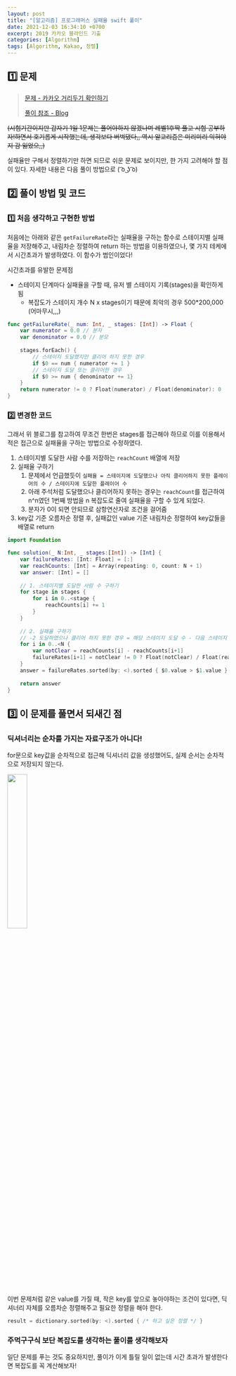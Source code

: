 ```yaml
---
layout: post
title: "[알고리즘] 프로그래머스 실패율 swift 풀이"
date: 2021-12-03 16:34:10 +0700
excerpt: 2019 카카오 블라인드 기출
categories: [Algorithm]
tags: [Algorithm, Kakao, 정렬]
---
```


## 1️⃣ 문제

> [문제 - 카카오 거리두기 확인하기](https://programmers.co.kr/learn/courses/30/lessons/42889?language=swift)
>
> [풀이 참조 - Blog](https://keeplo.tistory.com/160)

~~(시험기간이지만 갑자기 1일 1문제는 풀어야하지 않겠나며 레벨1후딱 풀고 시험 공부하자!하면서 호기롭게 시작했는데, 생각보다 버벅댔다,, 역시 알고리즘은 미리미리 익혀야지 감 잃었으,,)~~

실패율만 구해서 정렬하기만 하면 되므로 쉬운 문제로 보이지만, 한 가지 고려해야 할 점이 있다. 자세한 내용은 다음 풀이 방법으로 ( ͡o ͜ʖ ͡o)

## 2️⃣ 풀이 방법 및 코드

### 1️⃣ 처음 생각하고 구현한 방법

처음에는 아래와 같은 `getFailureRate`라는 실패율을 구하는 함수로 스테이지별 실패율을 저장해주고, 내림차순 정렬하여 return 하는 방법을 이용하였으나, 몇 가지 테케에서 시간초과가 발생하였다. 이 함수가 범인이었다!

시간초과를 유발한 문제점 

- 스테이지 단계마다 실패율을 구할 때, 유저 별 스테이지 기록(stages)을 확인하게 됨
  - 복잡도가 스테이지 개수 N x stages이기 때문에 최악의 경우 500*200,000 (어마무시,,,)

``` swift
func getFailureRate(_ num: Int, _ stages: [Int]) -> Float {
    var numerator = 0.0 // 분자
    var denominator = 0.0 // 분모
    
    stages.forEach() {
        // 스테이지 도달했지만 클리어 하지 못한 경우
        if $0 == num { numerator += 1 }
        // 스테이지 도달 또는 클리어한 경우
        if $0 >= num { denominator += 1}
    }
    return numerator != 0 ? Float(numerator) / Float(denominator): 0
}
```

### 2️⃣ 변경한 코드

그래서 위 블로그를 참고하여 무조건 한번은 stages를 접근해야 하므로 이를 이용해서 적은 접근으로 실패율을 구하는 방법으로 수정하였다.

1. 스테이지별 도달한 사람 수를 저장하는 `reachCount` 배열에 저장
2. 실패율 구하기 
   1. 문제에서 언급했듯이 `실패율 = 스테이지에 도달했으나 아직 클리어하지 못한 플레이어의 수 / 스테이지에 도달한 플레이어 수`
   2. 아래 주석처럼 도달했으나 클리어하지 못하는 경우는 `reachCount`를 접근하여 n^n였던 1번째 방법을 n 복잡도로 줄여 실패율을 구할 수 있게 되었다.
   3. 분자가 0이 되면 안되므로 삼항연산자로 조건을 걸어줌
3. key값 기준 오름차순 정렬 후, 실패값인 value 기준 내림차순 정렬하여 key값들을 배열로 return

``` swift
import Foundation

func solution(_ N:Int, _ stages:[Int]) -> [Int] {
    var failureRates: [Int: Float] = [:]
    var reachCounts: [Int] = Array(repeating: 0, count: N + 1)
    var answer: [Int] = []
    
    // 1. 스테이지별 도달한 사람 수 구하기
    for stage in stages {
        for i in 0..<stage {
            reachCounts[i] += 1
        }
    }
    
    // 2. 실패율 구하기
    // -2 도달하였으나 클리어 하지 못한 경우 = 해당 스테이지 도달 수 - 다음 스테이지 도달 수
    for i in 0..<N {
        var notClear = reachCounts[i] - reachCounts[i+1]
        failureRates[i+1] = notClear != 0 ? Float(notClear) / Float(reachCounts[i]): 0
    }
    answer = failureRates.sorted(by: <).sorted { $0.value > $1.value }.map { $0.key }
    
    return answer
}
```



## 3️⃣ 이 문제를 풀면서 되새긴 점

### 딕셔너리는 순차를 가지는 자료구조가 아니다!

for문으로 key값을 순차적으로 접근해 딕셔너리 값을 생성했어도, 실제 순서는 순차적으로 저장되지 않는다.

<image src="https://user-images.githubusercontent.com/47033052/144550992-5986b706-6b63-4930-bc0b-67379a58094e.png" width="30%" />

이번 문제처럼 같은 value를 가질 때, 작은 key를 앞으로 놓아야하는 조건이 있다면, 딕셔너리 자체를 오름차순 정렬해주고 필요한 정렬을 해야 한다.

``` swift
result = dictionary.sorted(by: <).sorted { /* 하고 싶은 정렬 */ }
```

### 주먹구구식 보단 복잡도를 생각하는 풀이를 생각해보자

일단 문제를 푸는 것도 중요하지만, 풀이가 이게 틀릴 일이 없는데 시간 초과가 발생한다면 복잡도를 꼭 계산해보자!
